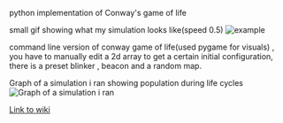 python implementation of Conway's game of life 

small gif showing what my simulation looks like(speed 0.5)
![example](https://user-images.githubusercontent.com/98656036/202594321-336a2401-8eda-4989-92b5-d2b091c8130b.gif)

command line version of conway game of life(used pygame for visuals) , you have to manually edit a 2d array to get a certain initial configuration, there is a preset blinker , beacon and a random map.

Graph of a simulation i ran showing population during life cycles
![Graph of a simulation i ran](https://user-images.githubusercontent.com/98656036/202593355-84ee12e9-b699-4e64-b886-32f1f56e4109.png)

[Link to wiki](https://en.wikipedia.org/wiki/Conway%27s_Game_of_Life)
